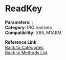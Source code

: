 # ReadKey

**Parameters:** ;  
**Category:** IRQ routines  
**Compatibility:** X86, M1ARM  

**Reference Link:**  
[Back to Categories](../categories/irq_routines.md)  
[Back to Methods List](../../SUMMARY.md)
